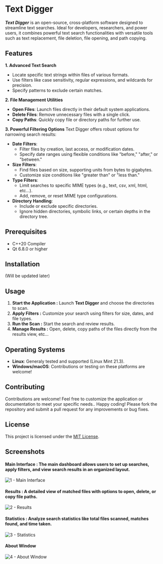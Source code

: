 # Text Digger
***Text Digger*** is an open-source, cross-platform software designed to streamline text searches. Ideal for developers, researchers, and power users, it combines powerful text search functionalities with versatile tools such as text replacement, file deletion, file opening, and path copying.

## Features
**1\. Advanced Text Search**
* Locate specific text strings within files of various formats.
* Use filters like case sensitivity, regular expressions, and wildcards for precision.
* Specify patterns to exclude certain matches.

**2\. File Management Utilities**
*   **Open Files**: Launch files directly in their default system applications.
*   **Delete Files**: Remove unnecessary files with a single click. 
*   **Copy Paths**: Quickly copy file or directory paths for further use.

**3\. Powerful Filtering Options**
Text Digger offers robust options for narrowing search results:
*   **Date Filters**:
    *   Filter files by creation, last access, or modification dates. 
    *   Specify date ranges using flexible conditions like "before," "after," or "between." 
*   **Size Filters**:
    *   Find files based on size, supporting units from bytes to gigabytes. 
    *   Customize size conditions like "greater than" or "less than."
*   **Type Filters**:
    *   Limit searches to specific MIME types (e.g., text, csv, xml, html, etc...).
    *   Add, remove, or reset MIME type configurations.
*   **Directory Handling**:
    *   Include or exclude specific directories.
    *   Ignore hidden directories, symbolic links, or certain depths in the directory tree.


## Prerequisites
- C++20 Compiler
- Qt 6.8.0 or higher

## Installation
 (Will be updated later)

## Usage
1. **Start the Application :** Launch **Text Digger** and choose the directories to scan.
2. **Apply Filters :** Customize your search using filters for size, dates, and file types.
3. **Run the Scan :** Start the search and review results.
4. **Manage Results :** Open, delete, copy paths of the files directly from the results view, etc...

## Operating Systems
- **Linux**: Generaly tested and supported (Linux Mint 21.3).
- **Windows/macOS**: Contributions or testing on these platforms are welcome!

## Contributing
Contributions are welcome!
Feel free to customize the application or documentation to meet your specific needs.. Happy coding!
Please fork the repository and submit a pull request for any improvements or bug fixes.

## License
This project is licensed under the [MIT License](https://choosealicense.com/licenses/mit/).


## Screenshots
#### Main Interface : The main dashboard allows users to set up searches, apply filters, and view search results in an organized layout.
![1 - Main Interface](https://github.com/user-attachments/assets/bef8d42d-e406-4680-807c-f8af25ae2015)

#### Results : A detailed view of matched files with options to open, delete, or copy file paths.
![2 - Results](https://github.com/user-attachments/assets/e373e94e-5add-44cc-8bd6-2ed07d9ccc70)

#### Statistics : Analyze search statistics like total files scanned, matches found, and time taken.
![3 - Statistics](https://github.com/user-attachments/assets/448dd5ef-0f5f-4171-8117-6bd8ed17fa64)

#### About Window
![4 - About Window](https://github.com/user-attachments/assets/ed4b88e2-c473-4ee1-acf2-2f3590acdb05)

